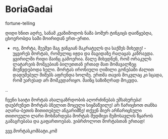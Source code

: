 # BoriaGadai
fortune-telling

დიდი ხნით ადრე, სანამ კვაზიმოდოს ნაშა ბოშურ ტინგიცს დაიწყებდა, 
ცხოვრობდა სამი მოირიდან ერთ-ერთი. 
- ოე, მორტა, შეეშვი მაგ ჟანგიან მაკრატელს და საქმეს მიხედე! - უყვირეს მორტას,
რომელიც იჯდა და მაგიდაზე რაღაცას კაწრავდა.
ყვირილში რიდი მაინც გამოერია. 
მალე მიხვდნენ, რომ ორაკულს ლატარეის მომგებიან ბილეთთან ერთად მათ მომავალზეც მიუწვდებოდა ხელი. 
მორტას ირონიული ღიმილი გონებაში ძალით დადუმებულ შიშებს აფრენდა ხოლმე. 
ერთმა თავის მოკვლაც კი სცადა, რომ უარესად არ მომკვდარიყო.
მაინც საზიზღრად მოკვდა.

..

ჩვენი საიტი მორტას ახალგაზრდობის აღორძინებას ემსახურება!
დაუბრუნეთ მორტას ბნელით მოცული სიყმაწვილე!
არ ჩარიცხოთ თანხა აღარა-ბეთის მითითებულ ანგარიშზე!
თქვენ მიერ არჩარიცხული თითოეული ლარი მოხმარდება მორტას მუდმივი შემოსავლის წყაროს გამაგრებასა და გაფართოებას.
ვიბრძოლოთ მორტასთან ერთად!


ვვვ.მორტასკომბატი.კომ













